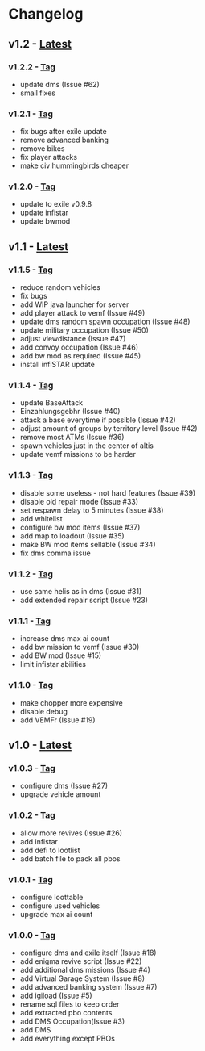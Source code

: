 # Changelog

## v1.2 - [Latest](https://gitlab.com/bambusfarm/exile-tanoa/tags/v1.2.2)

### v1.2.2 - [Tag](https://gitlab.com/bambusfarm/exile-tanoa/tags/v1.2.2)

* update dms (Issue #62)
* small fixes

### v1.2.1 - [Tag](https://gitlab.com/bambusfarm/exile-tanoa/tags/v1.2.1)

* fix bugs after exile update
* remove advanced banking
* remove bikes
* fix player attacks
* make civ hummingbirds cheaper

### v1.2.0 - [Tag](https://gitlab.com/bambusfarm/exile-tanoa/tags/v1.2.0)

* update to exile v0.9.8
* update infistar
* update bwmod

## v1.1 - [Latest](https://gitlab.com/bambusfarm/exile-tanoa/tags/v1.1.5)

### v1.1.5 - [Tag](https://gitlab.com/bambusfarm/exile-tanoa/tags/v1.1.5)

* reduce random vehicles
* fix bugs
* add WIP java launcher for server
* add player attack to vemf (Issue #49)
* update dms random spawn occupation (Issue #48)
* update military occupation (Issue #50)
* adjust viewdistance (Issue #47)
* add convoy occupation (Issue #46)
* add bw mod as required (Issue #45)
* install infiSTAR update

### v1.1.4 - [Tag](https://gitlab.com/bambusfarm/exile-tanoa/tags/v1.1.4)

* update BaseAttack
* Einzahlungsgebhr (Issue #40)
* attack a base everytime if possible (Issue #42)
* adjust amount of groups by territory level (Issue #42)
* remove most ATMs (Issue #36)
* spawn vehicles just in the center of altis
* update vemf missions to be harder

### v1.1.3 - [Tag](https://gitlab.com/bambusfarm/exile-tanoa/tags/v1.1.3)

* disable some useless - not hard features (Issue #39)
* disable old repair mode (Issue #33)
* set respawn delay to 5 minutes (Issue #38)
* add whitelist
* configure bw mod items (Issue #37)
* add map to loadout (Issue #35)
* make BW mod items sellable (Issue #34)
* fix dms comma issue

### v1.1.2 - [Tag](https://gitlab.com/bambusfarm/exile-tanoa/tags/v1.1.2)

* use same helis as in dms (Issue #31)
* add extended repair script (Issue #23)

### v1.1.1 - [Tag](https://gitlab.com/bambusfarm/exile-tanoa/tags/v1.1.1)

* increase dms max ai count
* add bw mission to vemf (Issue #30)
* add BW mod (Issue #15)
* limit infistar abilities

### v1.1.0 - [Tag](https://gitlab.com/bambusfarm/exile-tanoa/tags/v1.1.0)

* make chopper more expensive
* disable debug
* add VEMFr (Issue #19)

## v1.0 - [Latest](https://gitlab.com/bambusfarm/exile-tanoa/tags/v1.0.3)

### v1.0.3 - [Tag](https://gitlab.com/bambusfarm/exile-tanoa/tags/v1.0.3)

* configure dms (Issue #27)
* upgrade vehicle amount

### v1.0.2 - [Tag](https://gitlab.com/bambusfarm/exile-tanoa/tags/v1.0.2)

* allow more revives (Issue #26)
* add infistar
* add defi to lootlist
* add batch file to pack all pbos

### v1.0.1 - [Tag](https://gitlab.com/bambusfarm/exile-tanoa/tags/v1.0.1)

* configure loottable
* configure used vehicles
* upgrade max ai count

### v1.0.0 - [Tag](https://gitlab.com/bambusfarm/exile-tanoa/tags/v1.0.0)

* configure dms and exile itself (Issue #18)
* add enigma revive script (Issue #22)
* add additional dms missions (Issue #4)
* add Virtual Garage System (Issue #8)
* add advanced banking system (Issue #7)
* add igiload (Issue #5)
* rename sql files to keep order
* add extracted pbo contents
* add DMS Occupation(Issue #3)
* add DMS
* add everything except PBOs